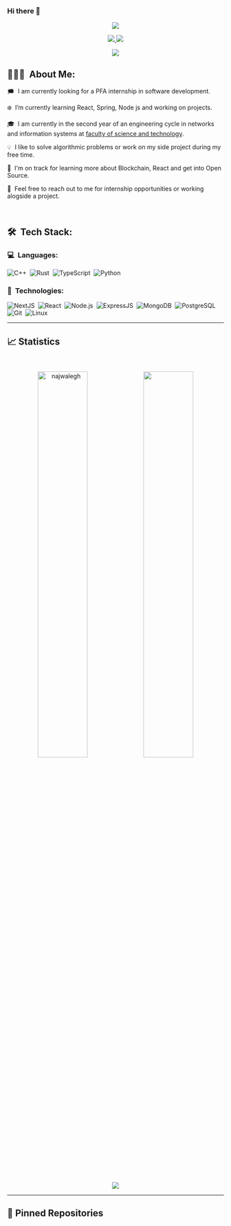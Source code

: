 ### Hi there 👋
<p align="center">
<a href="https://github.com/najwalegh/github-stats-card" alt="github-stats-card"><img src="https://kasroudra-stats-card.onrender.com/user?user=najwalegh&layout=compact&theme=light"/></a>
</p>
<!--
**najwalegh/najwalegh** is a ✨ _special_ ✨ repository because its `README.md` (this file) appears on your GitHub profile.

Here are some ideas to get you started:

- 🔭 I’m currently working on ...
- 🌱 I’m currently learning ...
- 👯 I’m looking to collaborate on ...
- 🤔 I’m looking for help with ...
- 💬 Ask me about ...
- 📫 How to reach me: ...
- 😄 Pronouns: ...
- ⚡ Fun fact: ...
-->

<!-- <p align="center">
	<img src="pics/header.png">
</p> -->

<p align="center">
	<a href="https://www.linkedin.com/in/najwa-leghris-673535222/">
		<img src="https://img.shields.io/badge/LinkedIn-0077B5?style=for-the-badge&logo=linkedin&logoColor=white" />
	</a>
<!--   <a href="https://gitlab.gnome.org/amankrx/">
		<img src="https://img.shields.io/badge/GitLab-330F63?style=for-the-badge&logo=gitlab&logoColor=white" />
	</a> -->
	<a href="mailto:n.leghris2@gmail.com">
		<img src="https://img.shields.io/badge/Gmail-D14836?style=for-the-badge&logo=gmail&logoColor=white" />
	</a>
</p>

<p align="center">
	<img src="https://komarev.com/ghpvc/?username=najwalegh&color=blueviolet&style=flat-square&label=Profile+Views" />
</p>

## 👨🏻‍💻 &nbsp;About Me:

<p>🗯️ &nbsp;I am currently looking for a PFA internship in software development.</p>
<p>❄️ &nbsp;I’m currently learning React, Spring, Node js and working on projects.</p>
<p>🎓 &nbsp;I am currently in the second year of an engineering cycle in networks and information systems at <a href = "http://www.fstg-marrakech.ac.ma/FST/">faculty of science and technology</a>.</p>
<!-- <p>🔭 &nbsp;I’ve previously worked as a Google Summer of Code Intern at <a href="https://www.gnome.org/">GNOME Organization</a> and as a Backend Developer for Nametrade.</p> -->
<p>💡 &nbsp;I like to solve algorithmic problems or work on my side project during my free time.</p>
<p>🌱 &nbsp;I'm on track for learning more about Blockchain, React and get into Open Source.</p>
<p>💬 &nbsp;Feel free to reach out to me for internship opportunities or working alogside a project.</p>
<!-- <p>🧩 &nbsp;Please have a look at my <a href="https://drive.google.com/file/d/1kf_H6cOm7AcuRvEcbExztr9ie5qTGeiL/view?usp=sharing">Résumé</a> for more details about me.</p> -->

<br />

## 🛠 &nbsp;Tech Stack:

### 💻 &nbsp;Languages:

![C++](https://img.shields.io/badge/-C++-05122A?style=flat&logo=C%2B%2B&logoColor=00599C)&nbsp;
![Rust](https://img.shields.io/badge/-Rust-05122A?style=flat&logo=rust)&nbsp;
![TypeScript](https://img.shields.io/badge/-TypeScript-05122A?style=flat&logo=typescript)&nbsp;
![Python](https://img.shields.io/badge/-Python-05122A?style=flat&logo=python)&nbsp;

### 🚀 &nbsp;Technologies:

![NextJS](https://img.shields.io/badge/-NextJS-05122A?style=flat&logo=next.js)&nbsp;
![React](https://img.shields.io/badge/-React-05122A?style=flat&logo=react)&nbsp;
![Node.js](https://img.shields.io/badge/-Node.js-05122A?style=flat&logo=node.js)&nbsp;
![ExpressJS](https://img.shields.io/badge/-ExpressJS-05122A?style=flat&logo=express)&nbsp;
![MongoDB](https://img.shields.io/badge/-MongoDB-05122A?style=flat&logo=mongodb)&nbsp;
![PostgreSQL](https://img.shields.io/badge/-PostgreSQL-05122A?style=flat&logo=postgresql)&nbsp;
![Git](https://img.shields.io/badge/-Git-05122A?style=flat&logo=git)&nbsp;
![Linux](https://img.shields.io/badge/-Linux-05122A?style=flat&logo=linux)&nbsp;

<hr />

## 📈 Statistics

<br/>
<p align="center">
  <img width="48%" src="https://github-readme-stats.vercel.app/api?username=najwalegh&count_private=true&theme=dark&show_icons=true" alt="najwalegh" />
  <img width="48%" src="https://github-readme-streak-stats.herokuapp.com/?user=najwalegh&hide_border=true&theme=dark&show_icons=true" />
</p>

<p align="center">
<a href="https://github.com/najwalegh/github-stats-card" alt="github-stats-card"><img src="https://kasroudra-stats-card.onrender.com/lang?user=najwalegh&layout=compact&&type=donut&theme=dark&show_icons=true"/></a>
</p>
<!-- <p align="center">
	<img width="60%" src="https://github-readme-stats.vercel.app/api/wakatime?username=amankr1619&theme=dark&show_icons=true" alt="amankr1619" />
</p>
 -->
<hr />

## 📕 Pinned Repositories

<!-- <p align="center">
	<a href="https://github.com/amankrx/Health">
		<img align="center" src="https://github-readme-stats.vercel.app/api/pin/?username=amankrx&repo=Health&hide_border=true&theme=dark&show_icons=true" />
	</a>
	<a href="https://github.com/amankrx/portfolio">
		<img align="center" src="https://github-readme-stats.vercel.app/api/pin/?username=amankrx&repo=portfolio&hide_border=true&theme=dark&show_icons=true" />
	</a>
	<a href="https://github.com/amankrx/amankrx">
		<img align="center" src="https://github-readme-stats.vercel.app/api/pin/?username=amankrx&repo=amankrx&hide_border=true&theme=dark&show_icons=true" />
	</a>
	<a href="https://github.com/amankrx/Healthsy">
		<img align="center" src="https://github-readme-stats.vercel.app/api/pin/?username=amankrx&repo=Healthsy&hide_border=true&theme=dark&show_icons=true" />
	</a>
</p> -->
